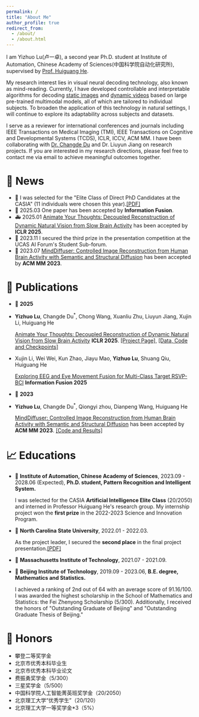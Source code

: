 ```yaml
---
permalink: /
title: "About Me"
author_profile: true
redirect_from: 
  - /about/
  - /about.html
---
```

I am Yizhuo Lu(卢一卓), a second year Ph.D. student at Institute of Automation, Chinese Academy of Sciences(中国科学院自动化研究所), supervised by [Prof. Huiguang He](https://people.ucas.ac.cn/~hehuiguang). 

My research interest lies in visual neural decoding technology, also known as mind-reading. Currently, I have developed controllable and interpretable algorithms for decoding [static images](https://dl.acm.org/doi/10.1145/3581783.3613832) and [dynamic videos](https://arxiv.org/abs/2405.03280) based on large pre-trained multimodal models, all of which are tailored to individual subjects. To broaden the application of this technology in natural settings, I will continue to explore its adaptability across subjects and datasets.

I serve as a reviewer for international conferences and journals including IEEE Transactions on Medical Imaging (TMI), IEEE Transactions on Cognitive and Developmental Systems (TCDS), ICLR, ICCV, ACM MM.
I have been collaborating with [Dr. Changde Du](https://changdedu.github.io/) and Dr. Liuyun Jiang on research projects. If you are interested in my research directions, please feel free to contact me via email to achieve meaningful outcomes together.


🚀 News
======
* 🎉 I was selected for the "Elite Class of Direct PhD Candidates at the CASIA" (11 individuals were chosen this year).[[PDF]](https://github.com/ReedOnePeck/Luyizhuo.github.io/blob/master/images/Elite-Class.pdf)
* 🎉 2025.03 One paper has been accepted by **Information Fusion**.
* 🚑 2025.01 [Animate Your Thoughts: Decoupled Reconstruction of Dynamic Natural Vision from Slow Brain Activity](https://arxiv.org/pdf/2405.03280) has been accepted by **ICLR 2025**.  
* 🎉 2023.11 I secured the third prize in the presentation competition at the UCAS AI Forum's Student Sub-forum.
* 🎉 2023.07 [MindDiffuser: Controlled Image Reconstruction from Human Brain Activity with Semantic and Structural Diffusion](https://dl.acm.org/doi/10.1145/3581783.3613832) has been accepted by **ACM MM 2023**. 



📝 Publications
======
* 🐳 **2025**
  
* **Yizhuo Lu**, Changde Du<sup>*</sup>, Chong Wang, Xuanliu Zhu, Liuyun Jiang, Xujin Li, Huiguang He

    [Animate Your Thoughts: Decoupled Reconstruction of Dynamic Natural Vision from Slow Brain Activity](https://arxiv.org/pdf/2405.03280) **ICLR 2025**. [[Project Page]](https://mind-animator-design.github.io/), [[Data, Code and Checkpoints]](https://github.com/ReedOnePeck/Mind-Animator)
  
* Xujin Li, Wei Wei, Kun Zhao, Jiayu Mao, **Yizhuo Lu**, Shuang Qiu, Huiguang He
  
    [Exploring EEG and Eye Movement Fusion for Multi-Class Target RSVP-BCI](https://arxiv.org/pdf/2501.03596) **Information Fusion 2025** 

* 🐳 **2023**
  
* **Yizhuo Lu**, Changde Du<sup>*</sup>, Qiongyi zhou, Dianpeng Wang, Huiguang He

    [MindDiffuser: Controlled Image Reconstruction from Human Brain Activity with Semantic and Structural Diffusion](https://dl.acm.org/doi/10.1145/3581783.3613832) has been accepted by **ACM MM 2023**. [[Code and Results]](https://github.com/ReedOnePeck/MindDiffuser)

📈 Educations
======
* 🐳 **Institute of Automation, Chinese Academy of Sciences**, 2023.09 - 2028.06 (Expected), **Ph.D. student, Pattern Recognition and Intelligent System.**

    I was selected for the CASIA **Artificial Intelligence Elite Class** (20/2050) and interned in Professor Huiguang He's research group. My internship project won the **first prize** in the 2022-2023 Science and Innovation Program.

* 🐳 **North Carolina State University**, 2022.01 - 2022.03.

    As the project leader, I secured the **second place** in the final project presentation.[[PDF]](https://github.com/ReedOnePeck/Luyizhuo.github.io/blob/master/images/second-place.pdf)

* 🐳 **Massachusetts Institute of Technology**, 2021.07 - 2021.09.

* 🐳 **Beijing Institute of Technology**, 2019.09 - 2023.06, **B.E. degree, Mathematics and Statistics.**

    I achieved a ranking of 2nd out of 64 with an average score of 91.16/100. I was awarded the highest scholarship in the School of Mathematics and Statistics: the Fei Zhenyong Scholarship (5/300). Additionally, I received the honors of "Outstanding Graduate of Beijing" and "Outstanding Graduate Thesis of Beijing."


📸 Honors
======
* 攀登二等奖学金 
* 北京市优秀本科毕业生
* 北京市优秀本科毕业论文
* 费振勇奖学金（5/300）
* 三星奖学金（5/500）
* 中国科学院人工智能菁英班奖学金（20/2050）
* 北京理工大学“优秀学生”（20/120）
* 北京理工大学一等奖学金*3（5%）



